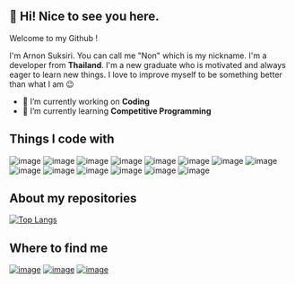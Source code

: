 ## 👋 Hi! Nice to see you here.
Welcome to my Github !

I'm Arnon Suksiri. You can call me "Non" which is my nickname. I'm a developer from **Thailand**.
I'm a new graduate who is motivated and always eager to learn new things. I love to improve myself to be something better than what I am :wink:

- :pushpin: I’m currently working on **Coding**
- :pushpin: I’m currently learning **Competitive Programming**

## Things I code with

![image](https://img.shields.io/badge/Python-FFD43B?style=for-the-badge&logo=python&logoColor=blue)   ![image](https://img.shields.io/badge/Java-ED8B00?style=for-the-badge&logo=java&logoColor=white) ![image](https://img.shields.io/badge/JavaScript-323330?style=for-the-badge&logo=javascript&logoColor=F7DF1E) ![image](https://img.shields.io/badge/C-00599C?style=for-the-badge&logo=c&logoColor=white) ![image](https://img.shields.io/badge/CSS3-1572B6?style=for-the-badge&logo=css3&logoColor=white) ![image](https://img.shields.io/badge/HTML5-E34F26?style=for-the-badge&logo=html5&logoColor=white)
![image](https://img.shields.io/badge/React-20232A?style=for-the-badge&logo=react&logoColor=61DAFB) ![image](https://img.shields.io/badge/Node.js-339933?style=for-the-badge&logo=nodedotjs&logoColor=white) ![image](https://img.shields.io/badge/Laravel-FF2D20?style=for-the-badge&logo=laravel&logoColor=white) ![image](https://img.shields.io/badge/Bootstrap-563D7C?style=for-the-badge&logo=bootstrap&logoColor=white) ![image](https://img.shields.io/badge/Django-092E20?style=for-the-badge&logo=django&logoColor=green) ![image](https://img.shields.io/badge/Express.js-000000?style=for-the-badge&logo=express&logoColor=white)
![image](https://img.shields.io/badge/Postman-FF6C37?style=for-the-badge&logo=Postman&logoColor=white) ![image](https://img.shields.io/badge/IntelliJ_IDEA-000000.svg?style=for-the-badge&logo=intellij-idea&logoColor=white)


## About my repositories
[![Top Langs](https://github-readme-stats.vercel.app/api/top-langs/?username=onemoretwo&hide=css,html)](https://github.com/anuraghazra/github-readme-stats)


## Where to find me

[![image](https://img.shields.io/badge/GitHub-100000?style=for-the-badge&logo=github&logoColor=white)](https://github.com/onemoretwo)
[![image](https://img.shields.io/badge/LinkedIn-0077B5?style=for-the-badge&logo=linkedin&logoColor=white)](https://www.linkedin.com/in/arnonsuksiri/)
[![image](https://img.shields.io/badge/Instagram-E4405F?style=for-the-badge&logo=instagram&logoColor=white)](https://www.instagram.com/nonarn.n/)
<!--
**onemoretwo/onemoretwo** is a ✨ _special_ ✨ repository because its `README.md` (this file) appears on your GitHub profile.

Here are some ideas to get you started:

- 🔭 I’m currently working on ...
- 🌱 I’m currently learning ...
- 👯 I’m looking to collaborate on ...
- 🤔 I’m looking for help with ...
- 💬 Ask me about ...
- 📫 How to reach me: ...
- 😄 Pronouns: ...
- ⚡ Fun fact: ...
-->
